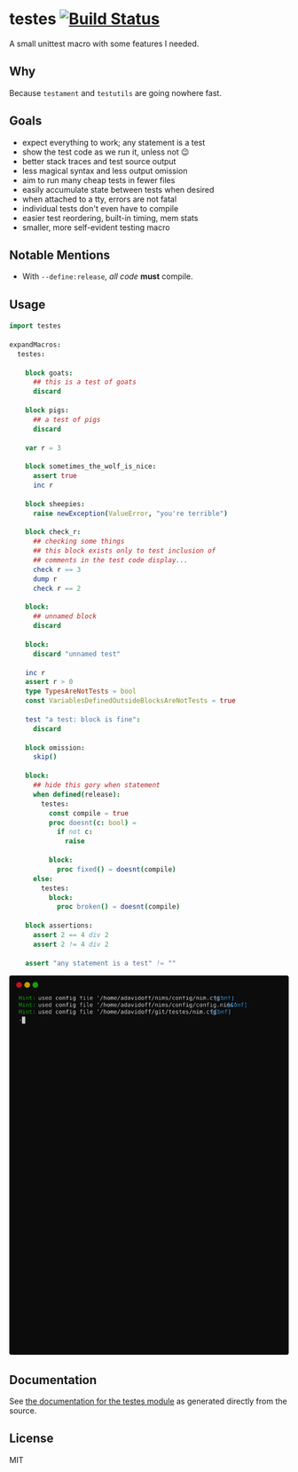 # testes [![Build Status](https://travis-ci.org/disruptek/testes.svg?branch=master)](https://travis-ci.org/disruptek/testes)

A small unittest macro with some features I needed.

## Why

Because `testament` and `testutils` are going nowhere fast.

## Goals

- expect everything to work; any statement is a test
- show the test code as we run it, unless not :wink:
- better stack traces and test source output
- less magical syntax and less output omission
- aim to run many cheap tests in fewer files
- easily accumulate state between tests when desired
- when attached to a tty, errors are not fatal
- individual tests don't even have to compile
- easier test reordering, built-in timing, mem stats
- smaller, more self-evident testing macro

## Notable Mentions

- With `--define:release`, _all code_ **must** compile.

## Usage

```nim
import testes

expandMacros:
  testes:

    block goats:
      ## this is a test of goats
      discard

    block pigs:
      ## a test of pigs
      discard

    var r = 3

    block sometimes_the_wolf_is_nice:
      assert true
      inc r

    block sheepies:
      raise newException(ValueError, "you're terrible")

    block check_r:
      ## checking some things
      ## this block exists only to test inclusion of
      ## comments in the test code display...
      check r == 3
      dump r
      check r == 2

    block:
      ## unnamed block
      discard

    block:
      discard "unnamed test"

    inc r
    assert r > 0
    type TypesAreNotTests = bool
    const VariablesDefinedOutsideBlocksAreNotTests = true

    test "a test: block is fine":
      discard

    block omission:
      skip()

    block:
      ## hide this gory when statement
      when defined(release):
        testes:
          const compile = true
          proc doesnt(c: bool) =
            if not c:
              raise

          block:
            proc fixed() = doesnt(compile)
      else:
        testes:
          block:
            proc broken() = doesnt(compile)

    block assertions:
      assert 2 == 4 div 2
      assert 2 != 4 div 2

    assert "any statement is a test" != ""
```

![demonstration](docs/demo.svg "demonstration")

## Documentation
See [the documentation for the testes module](https://disruptek.github.io/testes/testes.html) as generated directly from the source.

## License
MIT

